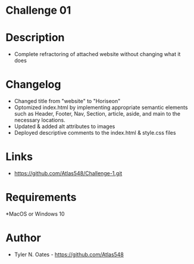 # Challenge 01

# Description

* Complete refractoring of attached website without changing what it does

# Changelog

* Changed title from "website" to "Horiseon"
* Optomized index.html by implementing appropriate semantic elements such as Header, Footer, Nav, Section, article, aside, and main to the necessary locations.
* Updated & added alt attributes to images
* Deployed descriptive comments to  the index.html & style.css files
  

# Links
* https://github.com/Atlas548/Challenge-1.git

# Requirements
*MacOS or Windows 10

# Author
* Tyler N. Oates - https://github.com/Atlas548

